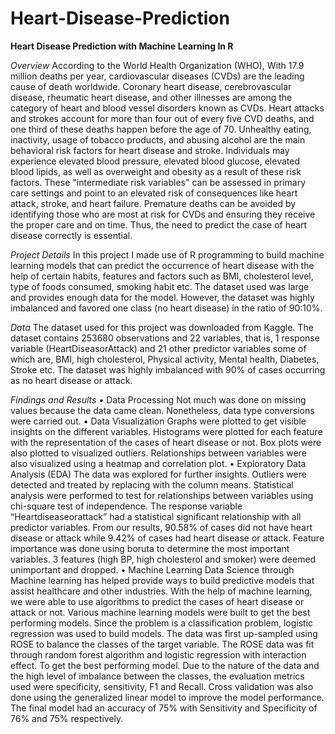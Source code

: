 # Heart-Disease-Prediction
**Heart Disease Prediction with Machine Learning In R**

*Overview*
According to the World Health Organization (WHO), With 17.9 million deaths per year, cardiovascular diseases (CVDs) are the leading cause of death worldwide. Coronary heart disease, cerebrovascular disease, rheumatic heart disease, and other illnesses are among the category of heart and blood vessel disorders known as CVDs. Heart attacks and strokes account for more than four out of every five CVD deaths, and one third of these deaths happen before the age of 70.
Unhealthy eating, inactivity, usage of tobacco products, and abusing alcohol are the main behavioral risk factors for heart disease and stroke. Individuals may experience elevated blood pressure, elevated blood glucose, elevated blood lipids, as well as overweight and obesity as a result of these risk factors. These "intermediate risk variables" can be assessed in primary care settings and point to an elevated risk of consequences like heart attack, stroke, and heart failure.
Premature deaths can be avoided by identifying those who are most at risk for CVDs and ensuring they receive the proper care and on time. Thus, the need to predict the case of heart disease correctly is essential.

*Project Details*
In this project I made use of R programming to build machine learning models that can predict the occurrence of heart disease with the help of certain habits, features and factors such as BMI, cholesterol level, type of foods consumed, smoking habit etc.  The dataset used was large and provides enough data for the model. However, the dataset was highly imbalanced and favored one class (no heart disease) in the ratio of 90:10%.

*Data*
The dataset used for this project was downloaded from Kaggle. The dataset contains 253680 observations and 22 variables, that is, 1 response variable (HeartDiseasorAttack) and 21 other predictor variables some of which are, BMI, high cholesterol, Physical activity, Mental health, Diabetes, Stroke etc. The dataset was highly imbalanced with 90% of cases occurring as no heart disease or attack.

*Findings and Results*
•	Data Processing
Not much was done on missing values because the data came clean. Nonetheless, data type conversions were carried out.
•	Data Visualization
Graphs were plotted to get visible insights on the different variables. Histograms were plotted for each feature with the representation of the cases of heart disease or not. Box plots were also plotted to visualized outliers. Relationships between variables were also visualized using a heatmap and correlation plot.
•	Exploratory Data Analysis (EDA)
The data was explored for further insights. Outliers were detected and treated by replacing with the column means. Statistical analysis were performed to test for relationships between variables using chi-square test of independence. The response variable “Heartdiseaseorattack” had a statistical significant relationship with all predictor variables. From our results, 90.58% of cases did not have heart disease or attack while 9.42% of cases had heart disease or attack. Feature importance was done using boruta to determine the most important variables. 3 features (high BP, high cholesterol and smoker) were deemed unimportant and dropped.
•	Machine Learning
Data Science through Machine learning has helped provide ways to build predictive models that assist healthcare and other industries. With the help of machine learning, we were able to use algorithms to predict the cases of heart disease or attack or not. Various machine learning models were built to get the best performing models.
Since the problem is a classification problem, logistic regression was used to build models. The data was first up-sampled using ROSE to balance the classes of the target variable. The ROSE data was fit through random forest algorithm and logistic regression with interaction effect. To get the best performing model. Due to the nature of the data and the high level of imbalance between the classes, the evaluation metrics used were specificity, sensitivity, F1 and Recall. Cross validation was also done using the generalized linear model to improve the model performance. 
The final model had an accuracy of 75% with Sensitivity and Specificity of 76% and 75% respectively.
